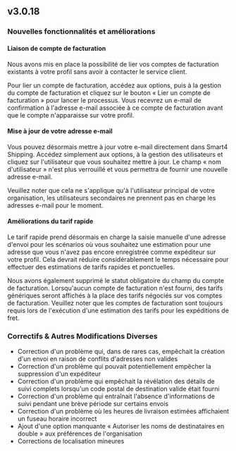 ## v3.0.18

### Nouvelles fonctionnalités et améliorations

#### Liaison de compte de facturation

Nous avons mis en place la possibilité de lier vos comptes de facturation existants à votre profil sans avoir à contacter le service client.

Pour lier un compte de facturation, accédez aux options, puis à la gestion du compte de facturation et cliquez sur le bouton « Lier un compte de facturation » pour lancer le processus. Vous recevrez un e-mail de confirmation à l'adresse e-mail associée à ce compte de facturation avant que le compte n'apparaisse sur votre profil.

#### Mise à jour de votre adresse e-mail

Vous pouvez désormais mettre à jour votre e-mail directement dans Smart4 Shipping. Accédez simplement aux options, à la gestion des utilisateurs et cliquez sur l'utilisateur que vous souhaitez mettre à jour. Le champ « nom d'utilisateur » n'est plus verrouillé et vous permettra de fournir une nouvelle adresse e-mail.

Veuillez noter que cela ne s'applique qu'à l'utilisateur principal de votre organisation, les utilisateurs secondaires ne prennent pas en charge les adresses e-mail pour le moment.

#### Améliorations du tarif rapide

Le tarif rapide prend désormais en charge la saisie manuelle d'une adresse d'envoi pour les scénarios où vous souhaitez une estimation pour une adresse que vous n'avez pas encore enregistrée comme expéditeur sur votre profil. Cela devrait réduire considérablement le temps nécessaire pour effectuer des estimations de tarifs rapides et ponctuelles.

Nous avons également supprimé le statut obligatoire du champ du compte de facturation. Lorsqu'aucun compte de facturation n'est fourni, des tarifs génériques seront affichés à la place des tarifs négociés sur vos comptes de facturation. Veuillez noter que les comptes de facturation sont toujours requis lors de l'exécution d'une estimation des tarifs pour les expéditions de fret.

### Correctifs & Autres Modifications Diverses

- Correction d'un problème qui, dans de rares cas, empêchait la création d'un envoi en raison de conflits d'adresses non valides
- Correction d'un problème qui pouvait potentiellement empêcher la suppression d'un expéditeur
- Correction d'un problème qui empêchait la révélation des détails de suivi complets lorsqu'un code postal de destination valide était fourni
- Correction d'un problème qui entraînait l'absence d'informations de suivi pendant une brève période sur certains envois
- Correction d'un problème où les heures de livraison estimées affichaient un fuseau horaire incorrect
- Ajout d'une option manquante « Autoriser les noms de destinataires en double » aux préférences de l'organisation
- Corrections de localisation mineures

